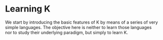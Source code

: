 <!-- Copyright (c) 2014-2019 K Team. All Rights Reserved. -->
# Learning K

We start by introducing the basic features of K by means of a series
of very simple languages.  The objective here is neither to learn those
languages nor to study their underlying paradigm, but simply to learn K.
